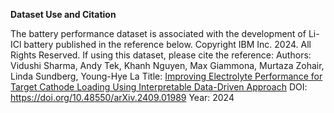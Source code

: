 **Dataset Use and Citation**

The battery performance dataset is associated with the development of Li-ICl battery published in the reference below.
Copyright IBM Inc. 2024. All Rights Reserved.
If using this dataset, please cite the reference: 
  Authors: Vidushi Sharma, Andy Tek, Khanh Nguyen, Max Giammona, Murtaza Zohair, Linda Sundberg, Young-Hye La
  Title: [Improving Electrolyte Performance for Target Cathode Loading Using Interpretable Data-Driven Approach](https://arxiv.org/pdf/2409.01989)
  DOI: https://doi.org/10.48550/arXiv.2409.01989
  Year: 2024
